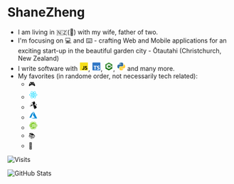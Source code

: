 # ShaneZheng

- I am living in :new_zealand:(:kiwi_fruit:) with my wife, father of two.
- I'm focusing on :computer: and :keyboard: - crafting Web and Mobile applications for an exciting start-up in the beautiful garden city - Ōtautahi (Christchurch, New Zealand)
- I write software with <img src="https://github.com/vscode-icons/vscode-icons/raw/master/icons/file_type_js_official.svg" width="20" alt="javascript">, <img src="https://github.com/vscode-icons/vscode-icons/raw/master/icons/file_type_typescript_official.svg" width="20" alt="typescript">, <img src="https://github.com/vscode-icons/vscode-icons/raw/master/icons/file_type_csharp2.svg" width="20" alt="csharp">, <img src="https://github.com/vscode-icons/vscode-icons/raw/master/icons/file_type_python.svg" width="20" alt="python"> and many more.
- My favorites (in randome order, not necessarily tech related):
  - :video_game:
  - <img src="https://github.com/vscode-icons/vscode-icons/raw/master/icons/file_type_reactjs.svg" width="20" alt="react">
  - <img src="https://github.com/vscode-icons/vscode-icons/raw/master/icons/file_type_light_expo.svg" width="20" alt="expo">
  - <img src="https://github.com/vscode-icons/vscode-icons/raw/master/icons/file_type_azure.svg" width="20" alt="Azure">
  - <img src="https://github.com/vscode-icons/vscode-icons/raw/master/icons/file_type_node2.svg" width="20" alt="node">
  - :books:
  - :rugby_football:

![Visits](https://komarev.com/ghpvc/?username=ShaneZhengNZ&label=Visits)

![GitHub Stats](https://github-readme-stats.vercel.app/api?username=ShaneZhengNZ&show_icons=true&icon_color=4db9d5&text_color=f48f45&bg_color=ffffff)
